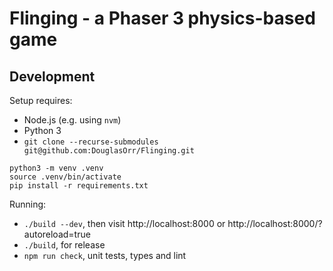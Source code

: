 # Flinging - a Phaser 3 physics-based game


## Development

Setup requires:

 - Node.js (e.g. using `nvm`)
 - Python 3
 - `git clone --recurse-submodules git@github.com:DouglasOrr/Flinging.git`

```shell
python3 -m venv .venv
source .venv/bin/activate
pip install -r requirements.txt
```

Running:

 - `./build --dev`, then visit http://localhost:8000 or http://localhost:8000/?autoreload=true
 - `./build`, for release
 - `npm run check`, unit tests, types and lint
